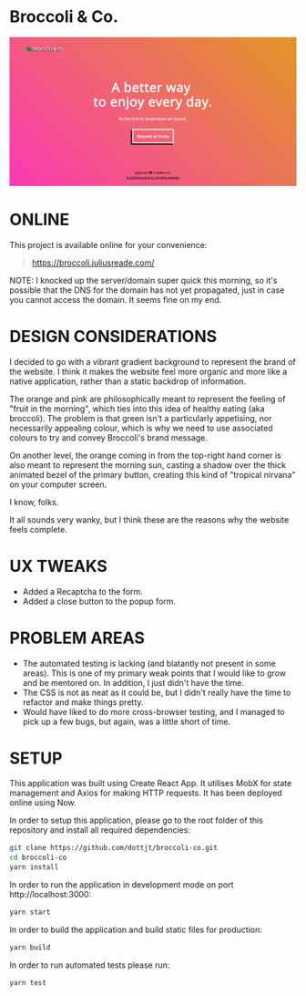# Broccoli & Co.

![Broccoli Homepage Screenshot](https://github.com/dottjt/broccoli-co/blob/master/homepage.png "Broccoli Homepage Screenshot")

# ONLINE

This project is available online for your convenience:

> https://broccoli.juliusreade.com/ 

NOTE: I knocked up the server/domain super quick this morning, so it's possible that the DNS for the domain has not yet propagated, just in case you cannot access the domain. It seems fine on my end.

# DESIGN CONSIDERATIONS

I decided to go with a vibrant gradient background to represent the brand of the website. I think it makes the website feel more organic and more like a native application, rather than a static backdrop of information.

The orange and pink are philosophically meant to represent the feeling of "fruit in the morning", which ties into this idea of healthy eating (aka broccoli). The problem is that green isn't a particularly appetising, nor necessarily appealing colour, which is why we need to use associated colours to try and convey Broccoli's brand message.

On another level, the orange coming in from the top-right hand corner is also meant to represent the morning sun, casting a shadow over the thick animated bezel of the primary button, creating this kind of "tropical nirvana" on your computer screen.

I know, folks. 

It all sounds very wanky, but I think these are the reasons why the website feels complete. 

# UX TWEAKS

- Added a Recaptcha to the form.
- Added a close button to the popup form.

# PROBLEM AREAS

- The automated testing is lacking (and blatantly not present in some areas). This is one of my primary weak points that I would like to grow and be mentored on. In addition, I just didn't have the time.
- The CSS is not as neat as it could be, but I didn't really have the time to refactor and make things pretty. 
- Would have liked to do more cross-browser testing, and I managed to pick up a few bugs, but again, was a little short of time. 

# SETUP

This application was built using Create React App. It utilises MobX for state management and Axios for making HTTP requests. It has been deployed online using Now.

In order to setup this application, please go to the root folder of this repository and install all required dependencies:

```sh
git clone https://github.com/dottjt/broccoli-co.git
cd broccoli-co
yarn install
```

In order to run the application in development mode on port http://localhost:3000:

```sh
yarn start
```

In order to build the application and build static files for production: 

```sh
yarn build
```

In order to run automated tests please run:

```sh
yarn test
```
